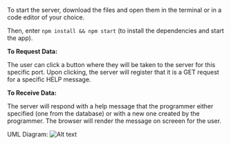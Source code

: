 To start the server, download the files and open them in the terminal or in a code editor of your choice.

Then, enter `npm install && npm start` (to install the dependencies and start the app).

<b>To Request Data: </b>
<p>The user can click a button where they will be taken to the server for this specific port.
Upon clicking, the server will register that it is a GET request for a specific HELP message. </p>

<b>To Receive Data: </b>
<p>The server will respond with a help message that the programmer either specified (one from the database) or with a new one created by the programmer. 
The browser will render the message on screeen for the user. </p>

UML Diagram:
![Alt text](file:///Users/hanamilktea/Desktop/uml_diagram.png)
